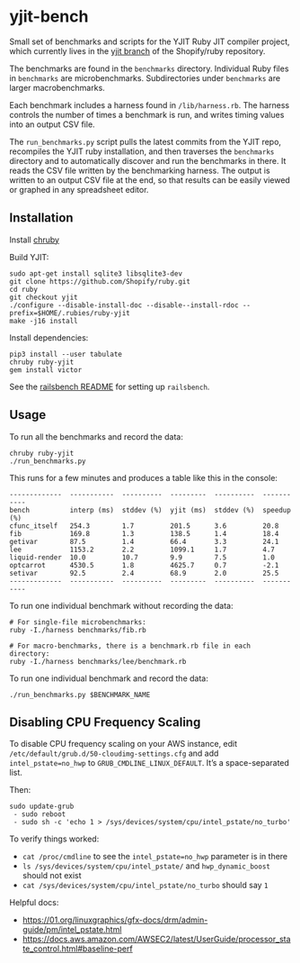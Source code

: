 yjit-bench
==========

Small set of benchmarks and scripts for the YJIT Ruby JIT compiler project, which currently lives in
the [yjit branch](https://github.com/Shopify/ruby/blob/yjit/doc/yjit.md) of the Shopify/ruby repository.

The benchmarks are found in the `benchmarks` directory. Individual Ruby files
in `benchmarks` are microbenchmarks. Subdirectories under `benchmarks` are
larger macrobenchmarks.

Each benchmark includes a harness found in `/lib/harness.rb`. The harness
controls the number of times a benchmark is run, and writes timing values
into an output CSV file.

The `run_benchmarks.py` script pulls the latest commits from the YJIT repo,
recompiles the YJIT ruby installation,
and then traverses the `benchmarks` directory and
to automatically discover and run the benchmarks in there. It reads the
CSV file written by the benchmarking harness. The output is written to
an output CSV file at the end, so that results can be easily viewed or
graphed in any spreadsheet editor.

## Installation

Install [chruby](https://github.com/postmodern/chruby)

Build YJIT:

```
sudo apt-get install sqlite3 libsqlite3-dev
git clone https://github.com/Shopify/ruby.git
cd ruby
git checkout yjit
./configure --disable-install-doc --disable--install-rdoc --prefix=$HOME/.rubies/ruby-yjit
make -j16 install
```

Install dependencies:
```
pip3 install --user tabulate
chruby ruby-yjit
gem install victor
```

See the [railsbench README](benchmarks/railsbench/README.md) for setting up `railsbench`.

## Usage

To run all the benchmarks and record the data:
```
chruby ruby-yjit
./run_benchmarks.py
```

This runs for a few minutes and produces a table like this in the console:
```
-------------  -----------  ----------  ---------  ----------  -----------
bench          interp (ms)  stddev (%)  yjit (ms)  stddev (%)  speedup (%)
cfunc_itself   254.3        1.7         201.5      3.6         20.8
fib            169.8        1.3         138.5      1.4         18.4
getivar        87.5         1.4         66.4       3.3         24.1
lee            1153.2       2.2         1099.1     1.7         4.7
liquid-render  10.0         10.7        9.9        7.5         1.0
optcarrot      4530.5       1.8         4625.7     0.7         -2.1
setivar        92.5         2.4         68.9       2.0         25.5
-------------  -----------  ----------  ---------  ----------  -----------
```

To run one individual benchmark without recording the data:
```
# For single-file microbenchmarks:
ruby -I./harness benchmarks/fib.rb

# For macro-benchmarks, there is a benchmark.rb file in each directory:
ruby -I./harness benchmarks/lee/benchmark.rb
```

To run one individual benchmark and record the data:
```
./run_benchmarks.py $BENCHMARK_NAME
```

## Disabling CPU Frequency Scaling

To disable CPU frequency scaling on your AWS instance, edit `/etc/default/grub.d/50-cloudimg-settings.cfg` and add `intel_pstate=no_hwp` to `GRUB_CMDLINE_LINUX_DEFAULT`. It’s a space-separated list.

Then:
```
sudo update-grub
 - sudo reboot
 - sudo sh -c 'echo 1 > /sys/devices/system/cpu/intel_pstate/no_turbo'
```

To verify things worked:
 - `cat /proc/cmdline` to see the `intel_pstate=no_hwp` parameter is in there
 - `ls /sys/devices/system/cpu/intel_pstate/` and `hwp_dynamic_boost` should not exist
 - `cat /sys/devices/system/cpu/intel_pstate/no_turbo` should say `1`

Helpful docs:
 - https://01.org/linuxgraphics/gfx-docs/drm/admin-guide/pm/intel_pstate.html
 - https://docs.aws.amazon.com/AWSEC2/latest/UserGuide/processor_state_control.html#baseline-perf
